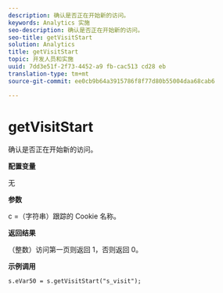 ```yaml
---
description: 确认是否正在开始新的访问。
keywords: Analytics 实施
seo-description: 确认是否正在开始新的访问。
seo-title: getVisitStart
solution: Analytics
title: getVisitStart
topic: 开发人员和实施
uuid: 7dd3e51f-2f73-4452-a9 fb-cac513 cd28 eb
translation-type: tm+mt
source-git-commit: ee0cb9b64a3915786f8f77d80b55004daa68cab6

---
```



# getVisitStart

确认是否正在开始新的访问。

**配置变量**

无

**参数**

c =（字符串）跟踪的 Cookie 名称。

**返回结果**

（整数）访问第一页则返回 1，否则返回 0。

**示例调用**

```
s.eVar50 = s.getVisitStart("s_visit");
```

